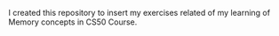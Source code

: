 I created this repository to insert my exercises related of my learning of Memory concepts in CS50 Course.
